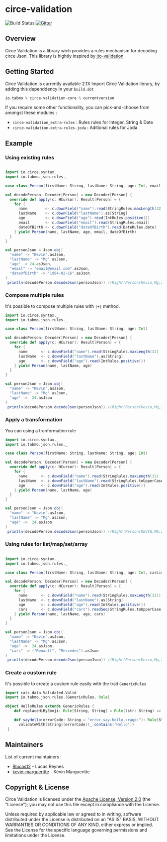 # circe-validation

![Build Status](https://travis-ci.org/tabmo/circe-validation.svg?branch=master)
[![Gitter](https://badges.gitter.im/tabmo/circe-validation.svg)](https://gitter.im/tabmo/circe-validation?utm_source=badge&utm_medium=badge&utm_campaign=pr-badge)

## Overview
Circe Validation is a library wich provides a rules mechanism for decoding circe Json.
This library is hightly inspired by [jto-validation](https://github.com/jto/validation)

## Getting Started

Circe Validation is currently available 2.1X
Import Circe Validation library, by adding this dependdency in your `build.sbt`
```scala
io.tabmo % circe-validation-core % currentversion
```

If you require some other functionality, you can pick-and-choose from amongst these modules :

 - `circe-validation_extra-rules` : Rules rules for Integer, String & Date
 - `circe-validation-extra-rules-joda` : Aditional rules for Joda 

## Example
### Using existing rules

```scala

import io.circe.syntax._
import io.tabmo.json.rules._

case class Person(firstName: String, lastName: String, age: Int, email: String, dateOfBirth: Date)

val decodePerson: Decoder[Person] = new Decoder[Person] {  
  override def apply(c: HCursor): Result[Person] = {  
    for {  
      name        <- c.downField("name").read(StringRules.maxLength(32))  
      lastName    <- c.downField("lastName").as[String]  
      age         <- c.downField("age").read(IntRules.positive())  
      email       <- c.downField("email").read(StringRules.email)  
      dateOfBirth <- c.downField("dateOfBirth").read(DateRules.date)  
    } yield Person(name, lastName, age, email, dateOfBirth)  
  }  
}

val personJson = Json.obj(  
  "name" -> "Kevin".asJson,
  "lastName" -> "Mg".asJson,
  "age" -> 24.asJson,
  "email" -> "email@email.com".asJson,
  "dateOfBirth" -> "1994-02-16".asJson
)
 println(decodePerson.decodeJson(personJson)) //Right(Person(Kevin,Mg,24,email@email.com,Wed Feb 16 00:00:00 CET 1994))

```
### Compose multiple rules

It's possible to compose multiple rules with `|+|` method.
```scala
import io.circe.syntax._
import io.tabmo.json.rules._

case class Person(firstName: String, lastName: String, age: Int)

val decodePerson: Decoder[Person] = new Decoder[Person] {
  override def apply(c: HCursor): Result[Person] = {
    for {
      name      <- c.downField("name").read(StringRules.maxLength(32) |+| StringRules.isNotEmpty())
      lastName  <- c.downField("lastName").as[String]
      age       <- c.downField("age").read(IntRules.positive())
    } yield Person(name, lastName, age)
  }
}

val personJson = Json.obj(
  "name" -> "Kevin".asJson,
  "lastName" -> "Mg".asJson,
  "age" ->  24.asJson
)
 println(decodePerson.decodeJson(personJson)) //Right(Person(Kevin,Mg,24))
```
### Apply a transformation

You can using a tranformation rule
```scala
import io.circe.syntax._
import io.tabmo.json.rules._

case class Person(firstName: String, lastName: String, age: Int)

val decodePerson: Decoder[Person] = new Decoder[Person] {
  override def apply(c: HCursor): Result[Person] = {
    for {
      name      <- c.downField("name").read(StringRules.maxLength(32) |+| StringRules.toUpperCase())
      lastName  <- c.downField("lastName").read(StringRules.toUpperCase)
      age       <- c.downField("age").read(IntRules.positive())
    } yield Person(name, lastName, age)
  }
}

val personJson = Json.obj(
  "name" -> "Kevin".asJson,
  "lastName" -> "Mg".asJson,
  "age" ->  24.asJson
)
 println(decodePerson.decodeJson(personJson)) //Right(Person(KEVIN,MG,24))
 ```

### Using rules for list/map/set/array
```scala

import io.circe.syntax._
import io.tabmo.json.rules._

case class Person(firstName: String, lastName: String, age: Int, carList: Seq[String])

val decodePerson: Decoder[Person] = new Decoder[Person] {
  override def apply(c: HCursor): Result[Person] = {
    for {
      name      <- c.downField("name").read(StringRules.maxLength(32))
      lastName  <- c.downField("lastName").as[String]
      age       <- c.downField("age").read(IntRules.positive())
      cars      <- c.downField("cars").readSeq(StringRules.toUpperCase |+| StringRules.maxLength(32))
    } yield Person(name, lastName, age, cars)
  }
}

val personJson = Json.obj(
  "name" -> "Kevin".asJson,
  "lastName" -> "Mg".asJson,
  "age" ->  24.asJson,
  "cars" -> ("Renault", "Mercedes").asJson
)
 println(decodePerson.decodeJson(personJson)) //Right(Person(Kevin,Mg,24,List(RENAULT, MERCEDES)))
```

### Create a custom rule
It's possible to create a custom rule easily with the trait `GenericRules`
```scala
import cats.data.Validated.Valid
import io.tabmo.json.rules.{GenericRules, Rule}

object HelloRules extends GenericRules {
    def replaceHiByEmoji: Rule[String, String] = Rule((str: String) => { Valid(str.replaceAll("Hi", ":wave:")) })

    def sayHello(errorCode: String = "error.say.hello.:rage:"): Rule[String, String] =
      validateWith[String](errorCode)(_.contains("Hello"))
 }
```

## Maintainers
List of current maintainers :

 - [Rlucas12](https://github.com/Rlucas12) - Lucas Reynes
 - [kevin-margueritte](https://github.com/kevin-margueritte) - Kévin Margueritte

## Copyright & License

Circe Validation is licensed under the [Apache License, Version 2.0](http://www.apache.org/licenses/LICENSE-2.0) (the "License"); you may not use this file except in compliance with the License. 

Unless required by applicable law or agreed to in writing, software distributed under the License is distributed on an "AS IS" BASIS, WITHOUT WARRANTIES OR CONDITIONS OF ANY KIND, either express or implied. See the License for the specific language governing permissions and limitations under the License.


